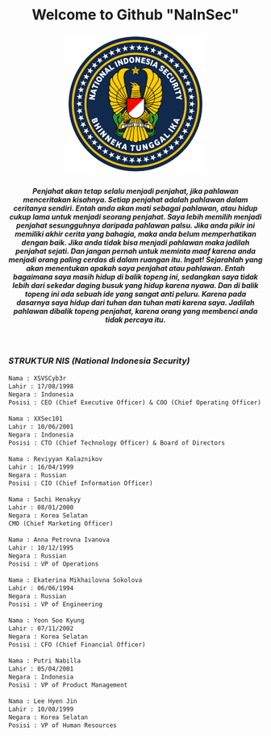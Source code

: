 <div align="center" style="text-align:center">
 <h1>Welcome to Github "NaInSec"</h1>

<img width="56%" height="38%" src="20240210_202718.png">

<h5>Penjahat akan tetap selalu menjadi penjahat, jika pahlawan menceritakan kisahnya. Setiap penjahat adalah pahlawan dalam ceritanya sendiri. Entah anda akan mati sebagai pahlawan, atau hidup cukup lama untuk menjadi seorang penjahat. Saya lebih memilih menjadi penjahat sesungguhnya daripada pahlawan palsu. Jika anda pikir ini memiliki akhir cerita yang bahagia, maka anda belum memperhatikan dengan baik. Jika anda tidak bisa menjadi pahlawan maka jadilah penjahat sejati. Dan jangan pernah untuk meminta maaf karena anda menjadi orang paling cerdas di dalam ruangan itu. Ingat! Sejarahlah yang akan menentukan apakah saya penjahat atau pahlawan. Entah bagaimana saya masih hidup di balik topeng ini, sedangkan saya tidak lebih dari sekedar daging busuk yang hidup karena nyawa. Dan di balik topeng ini ada sebuah ide yang sangat anti peluru. Karena pada dasarnya saya hidup dari tuhan dan tuhan mati karena saya. Jadilah pahlawan dibalik topeng penjahat, karena orang yang membenci anda tidak percaya itu.</h5><br></div>


### ***STRUKTUR NIS (National Indonesia Security)***
```
Nama : XSVSCyb3r
Lahir : 17/08/1998
Negara : Indonesia
Posisi : CEO (Chief Executive Officer) & COO (Chief Operating Officer)

Nama : XXSec101
Lahir : 10/06/2001
Negara : Indonesia
Posisi : CTO (Chief Technology Officer) & Board of Directors

Nama : Reviyyan Kalaznikov
Lahir : 16/04/1999
Negara : Russian
Posisi : CIO (Chief Information Officer)

Nama : Sachi Henakyy
Lahir : 08/01/2000
Negara : Korea Selatan
CMO (Chief Marketing Officer)

Nama : Anna Petrovna Ivanova
Lahir : 10/12/1995
Negara : Russian
Posisi : VP of Operations

Nama : Ekaterina Mikhailovna Sokolova
Lahir : 06/06/1994
Negara : Russian
Posisi : VP of Engineering

Nama : Yoon Soo Kyung
Lahir : 07/11/2002
Negara : Korea Selatan
Posisi : CFO (Chief Financial Officer)

Nama : Putri Nabilla
Lahir : 05/04/2001
Negara : Indonesia
Posisi : VP of Product Management

Nama : Lee Hyen Jin
Lahir : 10/08/1999
Negara : Korea Selatan
Posisi : VP of Human Resources
```
